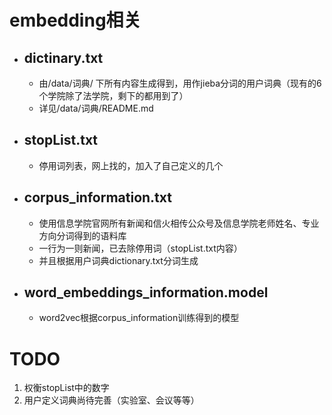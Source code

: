 # embedding相关

- ## dictinary.txt
  - 由/data/词典/ 下所有内容生成得到，用作jieba分词的用户词典（现有的6个学院除了法学院，剩下的都用到了）
  - 详见/data/词典/README.md
  

- ## stopList.txt
  - 停用词列表，网上找的，加入了自己定义的几个

- ## corpus_information.txt
  - 使用信息学院官网所有新闻和信火相传公众号及信息学院老师姓名、专业方向分词得到的语料库
  - 一行为一则新闻，已去除停用词（stopList.txt内容）
  - 并且根据用户词典dictionary.txt分词生成
  
- ## word_embeddings_information.model
  - word2vec根据corpus_information训练得到的模型

# TODO
1. 权衡stopList中的数字
2. 用户定义词典尚待完善（实验室、会议等等）


